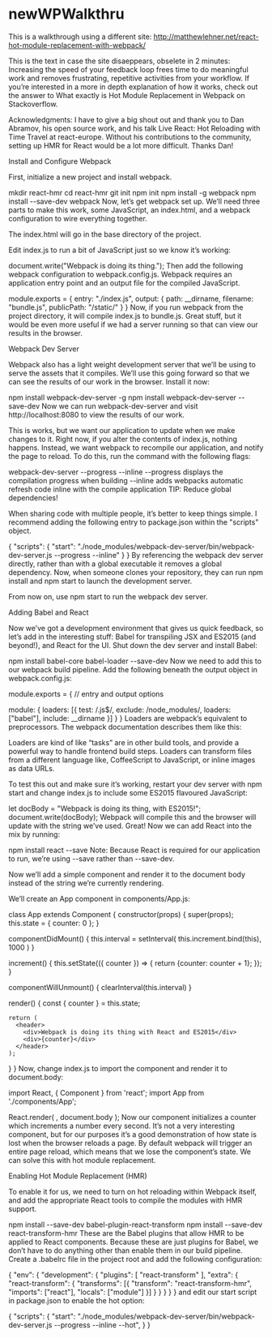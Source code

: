 # newWPWalkthru

This is a walkthrough using a different site: http://matthewlehner.net/react-hot-module-replacement-with-webpack/


This is the text in case the site disaeppears, obselete in 2 minutes:
Increasing the speed of your feedback loop frees time to do meaningful work and removes frustrating, repetitive activities from your workflow. If you’re interested in a more in depth explanation of how it works, check out the answer to What exactly is Hot Module Replacement in Webpack on Stackoverflow.

Acknowledgments: I have to give a big shout out and thank you to Dan Abramov, his open source work, and his talk Live React: Hot Reloading with Time Travel at react-europe. Without his contributions to the community, setting up HMR for React would be a lot more difficult. Thanks Dan!

Install and Configure Webpack

First, initialize a new project and install webpack.

mkdir react-hmr
cd react-hmr
git init
npm init
npm install -g webpack
npm install --save-dev webpack
Now, let’s get webpack set up. We’ll need three parts to make this work, some JavaScript, an index.html, and a webpack configuration to wire everything together.

The index.html will go in the base directory of the project.

<!DOCTYPE html>
<html>
  <head>
    <title>React HMR example</title>
  </head>
  <body>
    <script src="/static/bundle.js"></script>
  </body>
</html>
Edit index.js to run a bit of JavaScript just so we know it’s working:

document.write("Webpack is doing its thing.");
Then add the following webpack configuration to webpack.config.js. Webpack requires an application entry point and an output file for the compiled JavaScript.

module.exports = {
  entry: "./index.js",
  output: {
    path: __dirname,
    filename: "bundle.js",
    publicPath: "/static/"
  }
}
Now, if you run webpack from the project directory, it will compile index.js to bundle.js. Great stuff, but it would be even more useful if we had a server running so that can view our results in the browser.

Webpack Dev Server

Webpack also has a light weight development server that we’ll be using to serve the assets that it compiles. We’ll use this going forward so that we can see the results of our work in the browser. Install it now:

npm install webpack-dev-server -g
npm install webpack-dev-server --save-dev
Now we can run webpack-dev-server and visit http://localhost:8080 to view the results of our work. 

This is works, but we want our application to update when we make changes to it. Right now, if you alter the contents of index.js, nothing happens. Instead, we want webpack to recompile our application, and notify the page to reload. To do this, run the command with the following flags:

webpack-dev-server --progress --inline
--progress displays the compilation progress when building
--inline adds webpacks automatic refresh code inline with the compile application
TIP: Reduce global dependencies!

When sharing code with multiple people, it’s better to keep things simple. I recommend adding the following entry to package.json within the "scripts" object.

{
  "scripts": {
    "start": "./node_modules/webpack-dev-server/bin/webpack-dev-server.js --progress --inline"
  }
}
By referencing the webpack dev server directly, rather than with a global executable it removes a global dependency. Now, when someone clones your repository, they can run npm install and npm start to launch the development server.

From now on, use npm start to run the webpack dev server.

Adding Babel and React

Now we’ve got a development environment that gives us quick feedback, so let’s add in the interesting stuff: Babel for transpiling JSX and ES2015 (and beyond!), and React for the UI. Shut down the dev server and install Babel:

npm install babel-core babel-loader --save-dev
Now we need to add this to our webpack build pipeline. Add the following beneath the output object in webpack.config.js:

module.exports = {
  // entry and output options

  module: {
    loaders: [{
      test: /\.js$/,
      exclude: /node_modules/,
      loaders: ["babel"],
      include: __dirname
    }]
  }
}
Loaders are webpack’s equivalent to preprocessors. The webpack documentation describes them like this:

Loaders are kind of like “tasks” are in other build tools, and provide a powerful way to handle frontend build steps. Loaders can transform files from a different language like, CoffeeScript to JavaScript, or inline images as data URLs.

To test this out and make sure it’s working, restart your dev server with npm start and change index.js to include some ES2015 flavoured JavaScript:

let docBody = "Webpack is doing its thing, with ES2015!";
document.write(docBody);
Webpack will compile this and the browser will update with the string we’ve used. Great! Now we can add React into the mix by running:

npm install react --save
Note: Because React is required for our application to run, we’re using --save rather than --save-dev.

Now we’ll add a simple component and render it to the document body instead of the string we’re currently rendering.

We’ll create an App component in components/App.js:

class App extends Component {
  constructor(props) {
    super(props);
    this.state = { counter: 0 };
  }

  componentDidMount() {
    this.interval = setInterval(
      this.increment.bind(this),
      1000
    )
  }

  increment() {
    this.setState(({ counter }) => {
      return {counter: counter + 1};
    });
  }

  componentWillUnmount() {
    clearInterval(this.interval)
  }

  render() {
    const { counter } = this.state;

    return (
      <header>
        <div>Webpack is doing its thing with React and ES2015</div>
        <div>{counter}</div>
      </header>
    );
  }
}
Now, change index.js to import the component and render it to document.body:

import React, { Component } from 'react';
import App from './components/App';

React.render(
  <App/>,
  document.body
);
Now our component initializes a counter which increments a number every second. It’s not a very interesting component, but for our purposes it’s a good demonstration of how state is lost when the browser reloads a page. By default webpack will trigger an entire page reload, which means that we lose the component’s state. We can solve this with hot module replacement.

Enabling Hot Module Replacement (HMR)

To enable it for us, we need to turn on hot reloading within Webpack itself, and add the appropriate React tools to compile the modules with HMR support.

npm install --save-dev babel-plugin-react-transform
npm install --save-dev react-transform-hmr
These are the Babel plugins that allow HMR to be applied to React components. Because these are just plugins for Babel, we don’t have to do anything other than enable them in our build pipeline. Create a .babelrc file in the project root and add the following configuration:

{
  "env": {
    "development": {
      "plugins": [
        "react-transform"
      ],
      "extra": {
        "react-transform": {
          "transforms": [{
            "transform": "react-transform-hmr",
            "imports": ["react"],
            "locals": ["module"]
          }]
        }
      }
    }
  }
}
and edit our start script in package.json to enable the hot option:

{
  "scripts": {
    "start": "./node_modules/webpack-dev-server/bin/webpack-dev-server.js --progress --inline --hot",
  }
}
